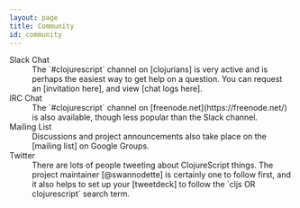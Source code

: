 ```yaml
---
layout: page
title: Community
id: community
---
```


 <dl>
<dt><i class="fa fa-slack"></i> Slack Chat</dt>
<dd>
The `#clojurescript` channel on [clojurians] is very active and is perhaps the
easiest way to get help on a question.  You can request an [invitation here],
and view [chat logs here].
</dd>

<dt><i class="fa fa-comment"></i> IRC Chat</dt>
<dd>
The `#clojurescript` channel on [freenode.net](https://freenode.net/) is also
available, though less popular than the Slack channel.
</dd>

<dt><i class="fa fa-envelope-o"></i> Mailing List</dt>
<dd>
Discussions and project announcements also take place on the [mailing list] on
Google Groups.
</dd>

<dt><i class="fa fa-twitter"></i> Twitter</dt>
<dd>
There are lots of people tweeting about ClojureScript things. The project
maintainer [@swannodette] is certainly one to follow first, and it also helps
to set up your [tweetdeck] to follow the `cljs OR clojurescript` search term.
</dd>

</dl>

[clojurians]:https://clojurians.slack.com/messages/clojurescript/
[invitation here]:http://clojurians.net/
[chat logs here]:http://clojurians-log.mantike.pro/clojurescript/index.html
[mailing list]:http://groups.google.com/group/clojurescript
[@swannodette]:http://twitter.com/swannodette
[tweetdeck]:http://tweetdeck.twitter.com
